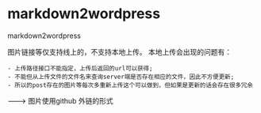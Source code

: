 # markdown2wordpress
markdown2wordpress

图片链接等仅支持线上的，不支持本地上传。
本地上传会出现的问题有：
    
    - 上传路径接口不能指定，上传后返回的url可以获得;
    - 不能但从上传文件的文件名来查询server端是否存在相应的文件，因此不方便更新;
    - 所以的post存在的图片等每次多重新上传这个可以做到，但如果是更新的话会存在很多冗余

---> 图片使用github 外链的形式
